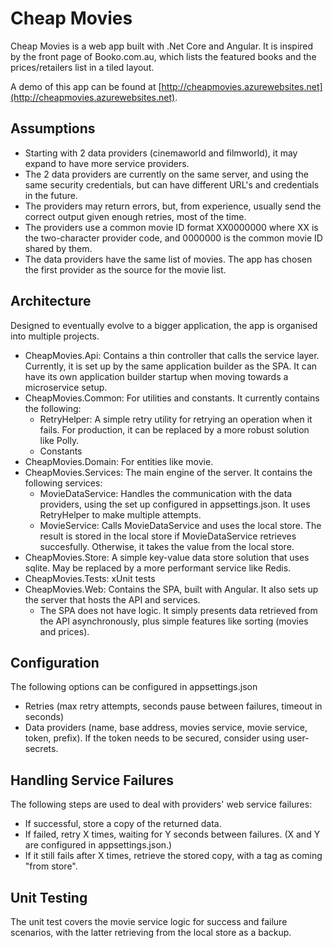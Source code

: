 # Cheap Movies

Cheap Movies is a web app built with .Net Core and Angular. It is inspired by the front page of Booko.com.au, which lists the featured books and the prices/retailers list in a tiled layout.

A demo of this app can be found at [http://cheapmovies.azurewebsites.net](http://cheapmovies.azurewebsites.net).

## Assumptions

- Starting with 2 data providers (cinemaworld and filmworld), it may expand to have more service providers.
- The 2 data providers are currently on the same server, and using the same security credentials, but can have different URL's and credentials in the future.
- The providers may return errors, but, from experience, usually send the correct output given enough retries, most of the time.
- The providers use a common movie ID format XX0000000 where XX is the two-character provider code, and 0000000 is the common movie ID shared by them.
- The data providers have the same list of movies. The app has chosen the first provider as the source for the movie list.

## Architecture

Designed to eventually evolve to a bigger application, the app is organised into multiple projects.
- CheapMovies.Api: Contains a thin controller that calls the service layer. Currently, it is set up by the same application builder as the SPA. It can have its own application builder startup when moving towards a microservice setup.
- CheapMovies.Common: For utilities and constants. It currently contains the following:
  - RetryHelper: A simple retry utility for retrying an operation when it fails. For production, it can be replaced by a more robust solution like Polly.
  - Constants
- CheapMovies.Domain: For entities like movie.
- CheapMovies.Services: The main engine of the server. It contains the following services:
  - MovieDataService: Handles the communication with the data providers, using the set up configured in appsettings.json. It uses RetryHelper to make multiple attempts.
  - MovieService: Calls MovieDataService and uses the local store. The result is stored in the local store if MovieDataService retrieves succesfully. Otherwise, it takes the value from the local store.
- CheapMovies.Store: A simple key-value data store solution that uses sqlite. May be replaced by a more performant service like Redis.
- CheapMovies.Tests: xUnit tests
- CheapMovies.Web: Contains the SPA, built with Angular. It also sets up the server that hosts the API and services.
  - The SPA does not have logic. It simply presents data retrieved from the API asynchronously, plus simple features like sorting (movies and prices).

## Configuration

The following options can be configured in appsettings.json
- Retries (max retry attempts, seconds pause between failures, timeout in seconds)
- Data providers (name, base address, movies service, movie service, token, prefix). If the token needs to be secured, consider using user-secrets.

## Handling Service Failures

The following steps are used to deal with providers' web service failures:
- If successful, store a copy of the returned data.
- If failed, retry X times, waiting for Y seconds between failures. (X and Y are configured in appsettings.json.)
- If it still fails after X times, retrieve the stored copy, with a tag as coming "from store".

## Unit Testing

The unit test covers the movie service logic for success and failure scenarios, with the latter retrieving from the local store as a backup.
